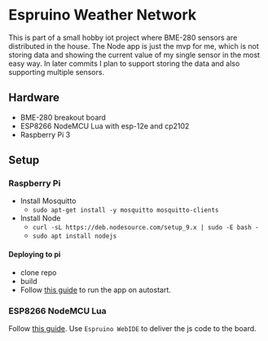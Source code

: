 # Espruino Weather Network
This is part of a small hobby iot project where BME-280 sensors are distributed in the house. The Node app is just the mvp for me, which is not storing data and showing the current value of my single sensor in the most easy way. In later commits I plan to support storing the data and also supporting multiple sensors.

## Hardware
* BME-280 breakout board
* ESP8266 NodeMCU Lua with esp-12e and cp2102
* Raspberry Pi 3

## Setup
### Raspberry Pi
* Install Mosquitto 
  * `sudo apt-get install -y mosquitto mosquitto-clients`
* Install Node 
  * `curl -sL https://deb.nodesource.com/setup_9.x | sudo -E bash -`
  * `sudo apt install nodejs`

#### Deploying to pi
* clone repo
* build
* Follow [this guide](https://blog.cloudboost.io/how-to-run-a-nodejs-web-server-on-a-raspberry-pi-for-development-3ef9ac0fc02c) to run the app on autostart.

### ESP8266 NodeMCU Lua
Follow [this guide](http://tech.sparkfabrik.com/2017/03/01/espruino-nodemcu-step-by-step/).
Use `Espruino WebIDE` to deliver the js code to the board.